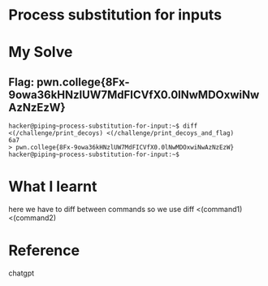 # Process substitution for inputs

# My Solve 
## Flag: pwn.college{8Fx-9owa36kHNzlUW7MdFICVfX0.0lNwMDOxwiNwAzNzEzW}

```
hacker@piping~process-substitution-for-input:~$ diff <(/challenge/print_decoys) <(/challenge/print_decoys_and_flag)
6a7
> pwn.college{8Fx-9owa36kHNzlUW7MdFICVfX0.0lNwMDOxwiNwAzNzEzW}
hacker@piping~process-substitution-for-input:~$
```

# What I learnt 

here we have to diff between commands so we use diff <(command1) <(command2)

# Reference 

chatgpt
